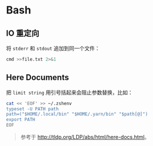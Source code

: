 # Bash

## IO 重定向

将 `stderr` 和 `stdout` 追加到同一个文件：

```sh
cmd >>file.txt 2>&1
```

## Here Documents

把 `limit string` 用引号括起来会阻止参数替换，比如：

```sh
cat << 'EOF' >> ~/.zshenv
typeset -U PATH path
path=("$HOME/.local/bin" "$HOME/.yarn/bin" "$path[@]")
export PATH
EOF
```

> 参考于 <http://tldp.org/LDP/abs/html/here-docs.html>。
